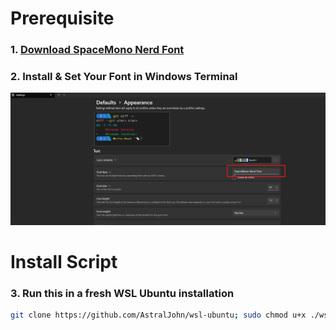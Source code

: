 # Prerequisite
### 1. [Download SpaceMono Nerd Font](https://github.com/ryanoasis/nerd-fonts/releases/download/v3.4.0/SpaceMono.zip)
### 2. Install & Set Your Font in Windows Terminal
![Windows Terminal Settings Screenshot](./markdown-assets/terminal-font.png)
# Install Script
### 3. Run this in a fresh WSL Ubuntu installation
```sh
git clone https://github.com/AstralJohn/wsl-ubuntu; sudo chmod u+x ./wsl-ubuntu/install.sh
```
